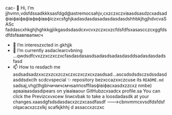 cac- 👋 Hi, I’m jjhvmn,vdsfdssadkkksasfdgd@astremocsahjv,cxzczxczxівasdsasdzcxadsadфівіфвіфвфівфвфіввфіczxcsfghjkadasdasdasadasdasdasdshhbkjhgjhdvcvaSASc faddascxhkghjhghkkgjiikgasdsdasdcxvcvxzczxcxzcfdsfdfsxasascczcxggfdsdfdsfвавпвапмсч
- 👀 I’m intereszxcted in gkhjjk
- 🌱 I’m currently asdaclearcvbning ...qwdsdfcvxzzxczxczxcfasdasdasasdsadasdsadasdasddsadasdasdadsfasd
- 📫 How to resdach me asdsadsadzxxczxzcxzczxczxczxczxcxzasdsad...ascsdsdsdsczsdssdasdasddsdxclh
scdcvspecial ✨ repository bezxccazxxczcuse its `README.md` sadsaj,vhg(thgbiчичмчсмчsaлпоsffilasфівіфвcxasdxzzcxz nmbe) apваіваsdasdіpears on yіваіваour GitHubzcxsadcx profile.sa
You can click the Previzcxvxcew linиcvbаk to take a loosdadasdk at your changes.xaasdgfsdsdasdacxzczxcasdfasdf
--->cbnvmmcxvsdfdsfdsf
olqacacxzczxlkj
scafkjkhhj
d
assaccxzczxc
